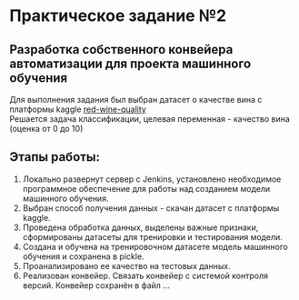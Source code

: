 # Практическое задание №2
Разработка собственного конвейера автоматизации для проекта машинного обучения
--
Для выполнения задания был выбран датасет о качестве вина с платформы kaggle [red-wine-quality](https://www.kaggle.com/datasets/uciml/red-wine-quality-cortez-et-al-2009) \
Решается задача классификации, целевая переменная - качество вина (оценка от 0 до 10)

## Этапы работы:
1. Локально развернут сервер с Jenkins, установлено необходимое программное обеспечение для работы над созданием модели машинного обучения.
2. Выбран способ получения данных - скачан датасет с платформы kaggle.
3. Проведена обработка данных, выделены важные признаки, сформированы датасеты для тренировки и тестирования модели.
4. Создана и обучена на тренировочном датасете модель машинного обучения и сохранена в pickle.
5. Проанализировано ее качество на тестовых данных.
6. Реализован конвейер. Связать конвейер с системой контроля версий. Конвейер сохранён в файл ...